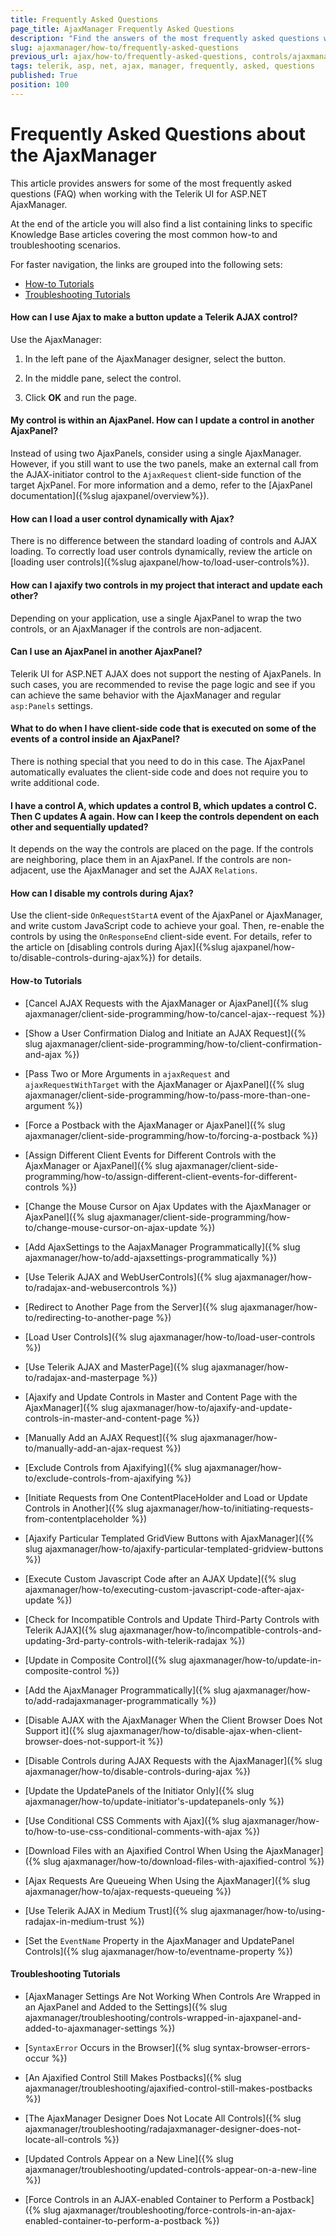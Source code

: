 ```yaml
---
title: Frequently Asked Questions
page_title: AjaxManager Frequently Asked Questions
description: "Find the answers of the most frequently asked questions when working with the Telerik UI for ASP.NET AjaxManager."
slug: ajaxmanager/how-to/frequently-asked-questions
previous_url: ajax/how-to/frequently-asked-questions, controls/ajaxmanager/how-to/frequently-asked-questions
tags: telerik, asp, net, ajax, manager, frequently, asked, questions
published: True
position: 100
---
```


# Frequently Asked Questions about the AjaxManager

This article provides answers for some of the most frequently asked questions (FAQ) when working with the Telerik UI for ASP.NET AjaxManager. 

At the end of the article you will also find a list containing links to specific Knowledge Base articles covering the most common how-to and troubleshooting scenarios. 

For faster navigation, the links are grouped into the following sets:
 - [How-to Tutorials](#how-to-tutorials)
 - [Troubleshooting Tutorials](#troubleshooting-tutorials)

#### How can I use Ajax to make a button update a Telerik AJAX control?

Use the AjaxManager: 

1. In the left pane of the AjaxManager designer, select the button. 

1. In the middle pane, select the control. 

1. Click **OK** and run the page.

#### My control is within an AjaxPanel. How can I update a control in another AjaxPanel?

Instead of using two AjaxPanels, consider using a single AjaxManager. However, if you still want to use the two panels, make an external call from the AJAX-initiator control to the `AjaxRequest` client-side function of the target AjxPanel. For more information and a demo, refer to the [AjaxPanel documentation]({%slug ajaxpanel/overview%}).

#### How can I load a user control dynamically with Ajax?

There is no difference between the standard loading of controls and AJAX loading. To correctly load user controls dynamically, review the article on [loading user controls]({%slug ajaxpanel/how-to/load-user-controls%}).

#### How can I ajaxify two controls in my project that interact and update each other?

Depending on your application, use a single AjaxPanel to wrap the two controls, or an AjaxManager if the controls are non-adjacent.

#### Can I use an AjaxPanel in another AjaxPanel?

Telerik UI for ASP.NET AJAX does not support the nesting of AjaxPanels. In such cases, you are recommended to revise the page logic and see if you can achieve the same behavior with the AjaxManager and regular `asp:Panels` settings.

#### What to do when I have client-side code that is executed on some of the events of a control inside an AjaxPanel?
  
There is nothing special that you need to do in this case. The AjaxPanel automatically evaluates the client-side code and does not require you to write additional code.

#### I have a control A, which updates a control B, which updates a control C. Then C updates A again. How can I keep the controls dependent on each other and sequentially updated?

It depends on the way the controls are placed on the page. If the controls are neighboring, place them in an AjaxPanel. If the controls are non-adjacent, use the AjaxManager and set the AJAX `Relations`.

#### How can I disable my controls during Ajax?

Use the client-side `OnRequestStartA` event of the AjaxPanel or AjaxManager, and write custom JavaScript code to achieve your goal. Then, re-enable the controls by using the `OnResponseEnd` client-side event. For details, refer to the article on [disabling controls during Ajax]({%slug ajaxpanel/how-to/disable-controls-during-ajax%}) for details.


#### How-to Tutorials

* [Cancel AJAX Requests with the AjaxManager or AjaxPanel]({% slug ajaxmanager/client-side-programming/how-to/cancel-ajax--request %})

* [Show a User Confirmation Dialog and Initiate an AJAX Request]({% slug ajaxmanager/client-side-programming/how-to/client-confirmation-and-ajax %})

* [Pass Two or More Arguments in `ajaxRequest` and `ajaxRequestWithTarget` with the AjaxManager or AjaxPanel]({% slug ajaxmanager/client-side-programming/how-to/pass-more-than-one-argument %})

* [Force a Postback with the AjaxManager or AjaxPanel]({% slug ajaxmanager/client-side-programming/how-to/forcing-a-postback %})

* [Assign Different Client Events for Different Controls with the AjaxManager or AjaxPanel]({% slug ajaxmanager/client-side-programming/how-to/assign-different-client-events-for-different-controls %})

* [Change the Mouse Cursor on Ajax Updates with the AjaxManager or AjaxPanel]({% slug ajaxmanager/client-side-programming/how-to/change-mouse-cursor-on-ajax-update %})
  
* [Add AjaxSettings to the AajaxManager Programmatically]({% slug ajaxmanager/how-to/add-ajaxsettings-programmatically %})

* [Use Telerik AJAX and WebUserControls]({% slug ajaxmanager/how-to/radajax-and-webusercontrols %})

* [Redirect to Another Page from the Server]({% slug ajaxmanager/how-to/redirecting-to-another-page %})

* [Load User Controls]({% slug ajaxmanager/how-to/load-user-controls %})

* [Use Telerik AJAX and MasterPage]({% slug ajaxmanager/how-to/radajax-and-masterpage %})

* [Ajaxify and Update Controls in Master and Content Page with the AjaxManager]({% slug ajaxmanager/how-to/ajaxify-and-update-controls-in-master-and-content-page %})

* [Manually Add an AJAX Request]({% slug ajaxmanager/how-to/manually-add-an-ajax-request %})

* [Exclude Controls from Ajaxifying]({% slug ajaxmanager/how-to/exclude-controls-from-ajaxifying %})

* [Initiate Requests from One ContentPlaceHolder and Load or Update Controls in Another]({% slug ajaxmanager/how-to/initiating-requests-from-contentplaceholder %})

* [Ajaxify Particular Templated GridView Buttons with AjaxManager]({% slug ajaxmanager/how-to/ajaxify-particular-templated-gridview-buttons %})

* [Execute Custom Javascript Code after an AJAX Update]({% slug ajaxmanager/how-to/executing-custom-javascript-code-after-ajax-update %})
  
* [Check for Incompatible Controls and Update Third-Party Controls with Telerik AJAX]({% slug ajaxmanager/how-to/incompatible-controls-and-updating-3rd-party-controls-with-telerik-radajax %})

* [Update in Composite Control]({% slug ajaxmanager/how-to/update-in-composite-control %})

* [Add the AjaxManager Programmatically]({% slug ajaxmanager/how-to/add-radajaxmanager-programmatically %})

* [Disable AJAX with the AjaxManager When the Client Browser Does Not Support it]({% slug ajaxmanager/how-to/disable-ajax-when-client-browser-does-not-support-it %})

* [Disable Controls during AJAX Requests with the AjaxManager]({% slug ajaxmanager/how-to/disable-controls-during-ajax %})

* [Update the UpdatePanels of the Initiator Only]({% slug ajaxmanager/how-to/update-initiator's-updatepanels-only %})
  
* [Use Conditional CSS Comments with Ajax]({% slug ajaxmanager/how-to/how-to-use-css-conditional-comments-with-ajax %})

* [Download Files with an Ajaxified Control When Using the AjaxManager]({% slug ajaxmanager/how-to/download-files-with-ajaxified-control %})

* [Ajax Requests Are Queueing When Using the AjaxManager]({% slug ajaxmanager/how-to/ajax-requests-queueing %})

* [Use Telerik AJAX in Medium Trust]({% slug ajaxmanager/how-to/using-radajax-in-medium-trust %})

* [Set the `EventName` Property in the AjaxManager and UpdatePanel Controls]({% slug ajaxmanager/how-to/eventname-property %})
  

#### Troubleshooting Tutorials

* [AjaxManager Settings Are Not Working When Controls Are Wrapped in an AjaxPanel and Added to the Settings]({% slug ajaxmanager/troubleshooting/controls-wrapped-in-ajaxpanel-and-added-to-ajaxmanager-settings %})

* [`SyntaxError` Occurs in the Browser]({% slug syntax-browser-errors-occur %})

* [An Ajaxified Control Still Makes Postbacks]({% slug ajaxmanager/troubleshooting/ajaxified-control-still-makes-postbacks %})

* [The AjaxManager Designer Does Not Locate All Controls]({% slug ajaxmanager/troubleshooting/radajaxmanager-designer-does-not-locate-all-controls %})

* [Updated Controls Appear on a New Line]({% slug ajaxmanager/troubleshooting/updated-controls-appear-on-a-new-line %})

* [Force Controls in an AJAX-enabled Container to Perform a Postback]({% slug ajaxmanager/troubleshooting/force-controls-in-an-ajax-enabled-container-to-perform-a-postback %})



